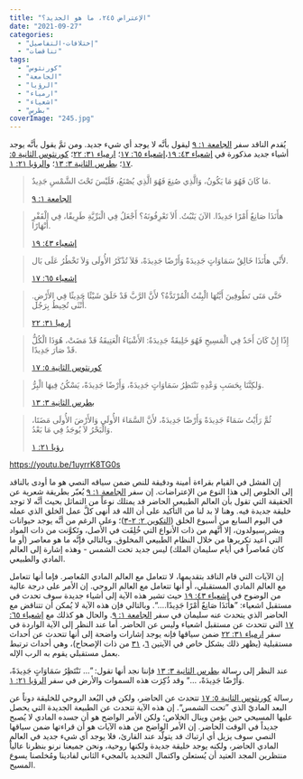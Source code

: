 ```yaml
---
title: "الإعتراض ٢٤٥، ما هو الجديد؟"
date: "2021-09-27"
categories: 
  - "إختلافات-التفاصيل"
  - "تناقضات"
tags: 
  - "كورنثوس"
  - "الجامعة"
  - "الرؤيا"
  - "ارمياء"
  - "اشعياء"
  - "بطرس"
coverImage: "245.jpg"
---
```


يُقدم الناقد سفر [الجامعة ١: ٩](https://my.bible.com/bible/101/ECC.1.9) ليقول بأنَّه لا يوجد أي شيء جديد. ومن ثمَّ يقول بأنَّه يوجد أشياء جديد مذكورة في [إشعياء ٤٣: ١٩](https://my.bible.com/bible/101/ISA.43.19)،[إشعياء ٦٥: ١٧](https://my.bible.com/bible/101/ISA.65.17)؛ [ارمياء ٣١: ٢٢](https://my.bible.com/bible/101/JER.31.22)؛ [كورنثوس الثانية ٥: ١٧](https://my.bible.com/bible/101/2CO.5.17)؛ [بطرس الثانية ٣: ١٣](https://my.bible.com/bible/101/2PE.3.13)؛ و[الرؤيا ٢١: ١](https://my.bible.com/bible/101/REV.21.1).

> مَا كَانَ فَهُوَ مَا يَكُونُ، وَالَّذِي صُنِعَ فَهُوَ الَّذِي يُصْنَعُ، فَلَيْسَ تَحْتَ الشَّمْسِ جَدِيدٌ.
> 
> [الجامعة ١: ٩](https://my.bible.com/bible/101/ECC.1.9)

> هأَنَذَا صَانِعٌ أَمْرًا جَدِيدًا. الآنَ يَنْبُتُ. أَلاَ تَعْرِفُونَهُ؟ أَجْعَلُ فِي الْبَرِّيَّةِ طَرِيقًا، فِي الْقَفْرِ أَنْهَارًا.
> 
> [إشعياء ٤٣: ١٩](https://my.bible.com/bible/101/ISA.43.19)

> لأَنِّي هأَنَذَا خَالِقٌ سَمَاوَاتٍ جَدِيدَةً وَأَرْضًا جَدِيدَةً، فَلاَ تُذْكَرُ الأُولَى وَلاَ تَخْطُرُ عَلَى بَال.
> 
> [إشعياء ٦٥: ١٧](https://my.bible.com/bible/101/ISA.65.17)

> حَتَّى مَتَى تَطُوفِينَ أَيَّتُهَا الْبِنْتُ الْمُرْتَدَّةُ؟ لأَنَّ الرَّبَّ قَدْ خَلَقَ شَيْئًا حَدِيثًا فِي الأَرْضِ. أُنْثَى تُحِيطُ بِرَجُل.
> 
> [إرميا ٣١: ٢٢](https://my.bible.com/bible/101/JER.31.22)

> إِذًا إِنْ كَانَ أَحَدٌ فِي الْمَسِيحِ فَهُوَ خَلِيقَةٌ جَدِيدَةٌ: الأَشْيَاءُ الْعَتِيقَةُ قَدْ مَضَتْ، هُوَذَا الْكُلُّ قَدْ صَارَ جَدِيدًا.
> 
> [كورنثوس الثانية ٥: ١٧](https://my.bible.com/bible/101/2CO.5.17)

> وَلكِنَّنَا بِحَسَبِ وَعْدِهِ نَنْتَظِرُ سَمَاوَاتٍ جَدِيدَةً، وَأَرْضًا جَدِيدَةً، يَسْكُنُ فِيهَا الْبِرُّ.
> 
> [بطرس الثانية ٣: ١٣](https://my.bible.com/bible/101/2PE.3.13)

> ثُمَّ رَأَيْتُ سَمَاءً جَدِيدَةً وَأَرْضًا جَدِيدَةً، لأَنَّ السَّمَاءَ الأُولَى وَالأَرْضَ الأُولَى مَضَتَا، وَالْبَحْرُ لاَ يُوجَدُ فِي مَا بَعْدُ.
> 
> [رؤيا ٢١: ١](https://my.bible.com/bible/101/REV.21.1)

https://youtu.be/1uyrrK8TG0s

إن الفشل في القيام بقراءة أمينة ودقيقة للنص ضمن سياقه النصي هو ما أودى بالناقد إلى الخلوص إلى هذا النوع من الإعتراضات. إن سفر [الجامعة ١: ٩](https://my.bible.com/bible/101/ECC.1.9) يُعبّر بطريقة شعرية عن الحقيقة التي تقول بأن العالم الطبيعي الحاضر قد يمتلك نوعاً من التماثل بحيث أنَّه لا توجد خليقة جديدة فيه. وهنا لا بد لنا من التأكيد على أن الله قد أنهى كلَّ عمل الخلق الذي عمله في اليوم السابع من أسبوع الخلق ([التكوين ٢: ٢-٣](https://my.bible.com/bible/101/GEN.2.2-3))؛ وعلى الرغم من أنَّه يوجد حيوانات وبشر سيولدون، إلا أنَّهم من ذات الأنواع التي خُلِقَت في الأصل، وتَكوَّنت من ذات المواد التي أُعيد تكريرها من خلال النظام الطبيعي المخلوق. وبالتالي فإنَّه ما هو معاصر (أو ما كان مُعاصراً في أيام سليمان الملك) ليس جديد تحت الشمس - وهذه إشارة إلى العالم المادي والطبيعي.

إن الآيات التي قام الناقد بتقديمها، لا تتعامل مع العالم المادي المُعاصر. فإما أنها تتعامل مع العالم المادي المستقبلي، أو أنها تتعامل مع العالم الروحي. إن الأمر على درجة عالية من الوضوح في [إشعياء ٤٣: ١٩](https://my.bible.com/bible/101/ISA.43.19) حيث تشير هذه الآية إلى أشياء جديدة سوف تحدث في مستقبل اشعياء: ”هأَنَذَا صَانِعٌ أَمْرًا جَدِيدًا.…“. وبالتالي فإن هذه الآية لا يُمكن أن تتناقض مع الحاضر الذي يتحدث عنه سليمان في سفر [الجامعة ١: ٩](https://my.bible.com/bible/101/ECC.1.9). والحال هو كذلك مع [إشعياء ٦٥: ١٧](https://my.bible.com/bible/101/ISA.65.17) التي تتحدث عن مستقبل اشعياء وليس عن الحاضر. أما عند النظر إلى الآية الواردة في سفر [ارمياء ٣١: ٢٢](https://my.bible.com/bible/101/JER.31.22) ضمن سياقها فإنه يوجد إشارات واضحة إلى أنها تتحدث عن أحداث مستقبلية (يظهر ذلك بشكل خاص في الآيتين [٦](https://my.bible.com/bible/101/JER.31.6)، [٣١](https://my.bible.com/bible/101/JER.31.31) من ذات الإصحاح)، وهي أحداث ترتبط بعمل مستقبلي يقوم به الرب الإله.

عند النظر إلى رسالة [بطرس الثانية ٣: ١٣](https://my.bible.com/bible/101/2PE.3.13) فإننا نجد أنها تقول: ”… نَنْتَظِرُ سَمَاوَاتٍ جَدِيدَةً، وَأَرْضًا جَدِيدَةً، …“ وقد ذُكِرَت هذه السموات والأرض في سفر [الرؤيا ٢١: ١](https://my.bible.com/bible/101/REV.21.1).

رسالة [كورنثوس الثانية ٥: ١٧](https://my.bible.com/bible/101/2CO.5.17) تتحدث عن الحاضر، ولكن في البُعد الروحي للخليقة دوناً عن البعد الماديّ الذي ”تحت الشمس“. إن هذه الآية تتحدث عن الطبيعة الجديدة التي يحصل عليها المسيحي حين يؤمن وينال الخلاص؛ ولكن الأمر الواضح هو أن جسده المادي لا يُصبح جديداً في الوقت الحاضر. إن الأمر الواضح من هذه الآيات هو أن قراءتها ضمن سياقها النصي سوف يزيل أي ارتباك قد يتولّد عند القارئ، فلا يوجد أي شيء جديد في العالم المادي الحاضر، ولكنه يوجد خليقة جديدة ولكنها روحية، ونحن جميعنا نرنو بنظرنا عالياً منتظرين المجد العتيد أن يُستعلن واكتمال التجديد بالمجيء الثاني لفادينا ومُخلصنا يسوع المسيح.
